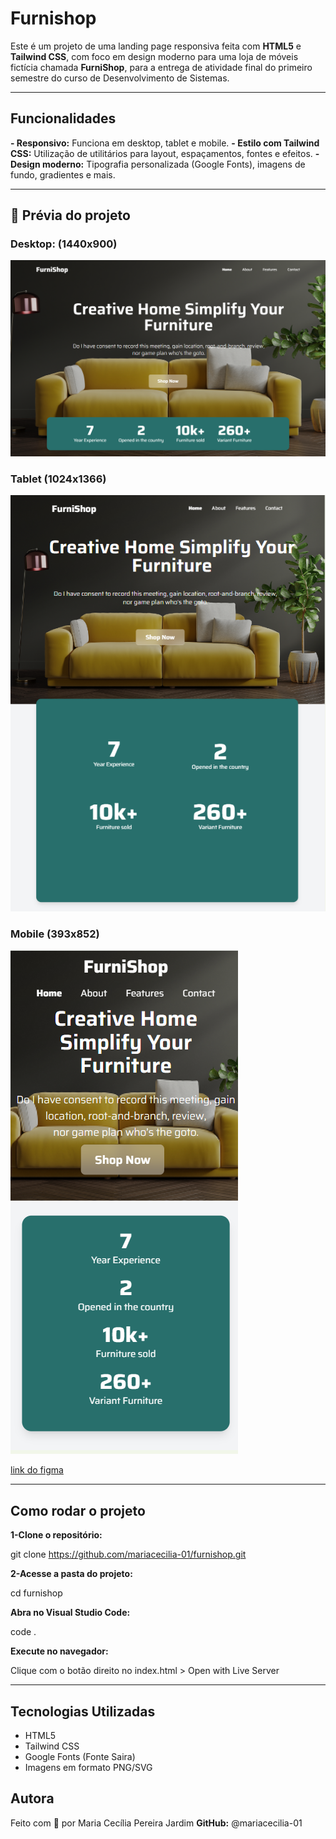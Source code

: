 # Furnishop


Este é um projeto de uma landing page responsiva feita com **HTML5** e **Tailwind CSS**, com foco em design moderno para uma loja de móveis fictícia chamada **FurniShop**, para a entrega de atividade final do primeiro semestre do curso de Desenvolvimento de Sistemas.

---

## Funcionalidades
**- Responsivo:** Funciona em desktop, tablet e mobile.
**- Estilo com Tailwind CSS:** Utilização de utilitários para layout, espaçamentos, fontes e efeitos.
**- Design moderno:** Tipografia personalizada (Google Fonts), imagens de fundo, gradientes e mais.

---

## 📸 Prévia do projeto

### Desktop: (1440x900)

![versão desktop do projeto](./img/desktop.png)

### Tablet (1024x1366)

![versão tablet do projeto](./img/tablet.png)

### Mobile (393x852)

![versão mobile do projeto](./img/mobile.png)

[link do figma](https://www.figma.com/design/qkxZ7EEgAz5ohLUegcg4gS/lima---FurniShop--Copy-?m=auto&t=dGLScsMG1NTYNMOv-1)

---

## Como rodar o projeto

**1-Clone o repositório:**

git clone https://github.com/mariacecilia-01/furnishop.git

**2-Acesse a pasta do projeto:**

cd furnishop

**Abra no Visual Studio Code:**

code .

**Execute no navegador:**

Clique com o botão direito no index.html > Open with Live Server

---

## Tecnologias Utilizadas

- HTML5
- Tailwind CSS
- Google Fonts (Fonte Saira)
- Imagens em formato PNG/SVG

## Autora
Feito com 💛 por Maria Cecília Pereira Jardim
**GitHub:** @mariacecilia-01